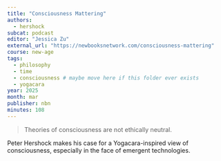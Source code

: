 ```yaml
---
title: "Consciousness Mattering"
authors:
  - hershock
subcat: podcast
editor: "Jessica Zu"
external_url: "https://newbooksnetwork.com/consciousness-mattering"
course: new-age
tags:
  - philosophy
  - time
  - consciousness # maybe move here if this folder ever exists
  - yogacara
year: 2025
month: mar
publisher: nbn
minutes: 108
---
```


> Theories of consciousness are not ethically neutral.

Peter Hershock makes his case for a Yogacara-inspired view of consciousness, especially in the face of emergent technologies.
